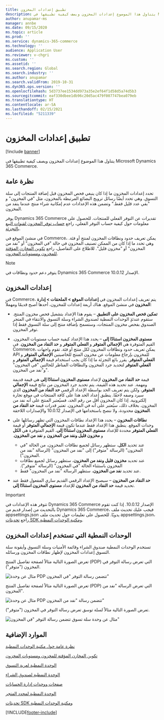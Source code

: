 ```yaml
---
title: تطبيق إعدادات المخزون
description: يتناول هذا الموضوع إعدادات المخزون ويصف كيفية تطبيقها في Microsoft Dynamics 365 Commerce.
author: anupamar-ms
manager: annbe
ms.date: 09/15/2020
ms.topic: article
ms.prod: ''
ms.service: dynamics-365-commerce
ms.technology: ''
audience: Application User
ms.reviewer: v-chgri
ms.custom: ''
ms.assetid: ''
ms.search.region: Global
ms.search.industry: ''
ms.author: anupamar
ms.search.validFrom: 2019-10-31
ms.dyn365.ops.version: ''
ms.openlocfilehash: 5d3737ee1534dd973a35e2ef64f1d58d5a74d5b3
ms.sourcegitcommit: eaf330dbee1db96c20d5ac479f007747bea079eb
ms.translationtype: HT
ms.contentlocale: ar-SA
ms.lasthandoff: 02/15/2021
ms.locfileid: "5211339"
---
```

# <a name="apply-inventory-settings"></a>تطبيق إعدادات المخزون

[!include [banner](includes/banner.md)]

يتناول هذا الموضوع إعدادات المخزون ويصف كيفية تطبيقها في Microsoft Dynamics 365 Commerce.

## <a name="overview"></a>نظرة عامة

تحدد إعدادات المخزون ما إذا كان ينبغي فحص المخزون قبل إضافة المنتجات إلى سلة التسوق. وهي تحدد أيضًا رسائل ترويج البضائع المرتبطة بالمخزون، مثل "في المخزون" و "بقي عدد قليل فقط." وتضمن هذه الإعدادات عدم إمكانية شراء منتج عندما ينفد من المخزون.

يوفر Dynamics 365 Commerce تقديرات عن التوفر الفعلي للمنتجات. للحصول على معلومات حول كيفية حساب التوفر الفعلي، راجع [حساب توفر المخزون لقنوات البيع بالتجزئة](calculated-inventory-retail-channels.md).

في منشئ الموقع في Commerce، يمكن تعريف حدود ونطاقات المخزون لمنتج أو فئة. وهي تحدد ما إذا كان من الممكن تصنيف المخزون في حالة "في المخزون" أو "نفد من المخزون" أو "مخزون قليل". للاطلاع على التفاصيل، راجع [تكوين المخازن المؤقتة للمخزون ومستويات المخزون](inventory-buffers-levels.md).

> [!NOTE]
> يتوفر دعم حدود ونطاقات في Dynamics 365 Commerce الإصدار 10.0.12.

## <a name="inventory-settings"></a>إعدادات المخزون

في Commerce، يتم تعريف إعدادات المخزون في **إعدادات الموقع \> الملحقات \> إدارة المخزون** في منشئ الموقع. هناك أربعة إعدادات للمخزون، أحدها أصبح قديمًا ومهملاً:

- **تمكين فحص المخزون على التطبيق** – يقوم هذا الإعداد بتشغيل فحص مخزون المنتج. ستقوم عندئذٍ الوحدات‬ النمطية لصندوق الشراء‬ وسلة التسوق والانتقاء في المتجر‬ الصندوق بفحص مخزون المنتجات، وستسمح بإضافة منتج إلى سلة التسوق فقط إذا توفر المخزون.
- **مستوى المخزون استنادًا إلى** – يحدد هذا الإعداد كيفية حساب مستويات المخزون. القيم المتوفرة هي **الإجمالي المتوفر** و **الفعلي المتوفر** و **حد النفاد من المخزون**. في Commerce، يمكن تعريف حدود ونطاقات المخزون لكل منتج أو فئة. تقوم واجهات API للمخزون بإرجاع معلومات عن مخزون المنتج للخاصيتين **الإجمالي المتوفر** و **الفعلي المتوفر**. يقرر بائع التجزئة ما إذا كان يجب استخدام قيمة **الإجمالي المتوفر** و **الفعلي المتوفر** لتحديد جرد المخزون والنطاقات المناظر للحالتين "في المخزون" و"نفد من المخزون".

    قيمة **حد النفاد من المخزون** لإعداد **مستوى المخزون استنادًا إلى** هي قيمة قديمة ومهمة. عند تحديد هذه القيمة، يتم تحديد جرد المخزون من نتائج قيمة **الإجمالي المتوفر**، ولكن يتم تعريف الحد بواسطة الإعداد الرقمي **حد النفاد من المخزون** الذي سيرد وصفه لاحقًا. ينطبق إعداد الحد هذا على كافة المنتجات في موقع تجارة إلكترونية. إذا كان المخزون أقل من رقم الحد، فسيُعتبر المنتج على أنه نفد من المخزون. بخلاف ذلك، سيُعتبر على أنه في المخزون. تعتبر قدرات قيمة **حد النفاد من المخزون** محدودة، ولا ننصح باستخدامها في الإصدار 10.0.12 والإصدارات اللاحقة.

- **نطاقات المخزون** – يحدد هذا الإعداد نطاقات المخزون التي تظهر رسائلها على وحدات الموقع. ينطبق هذا الإعداد فقط عندما تكون قيمة **الإجمالي المتوفر** أو قيمة **الفعلي المتوفر** محددة للإعداد **مستوى المخزون استنادًا إلى‬‏‫**. القيم المتوفرة هي **الكل** و **مخزون قليل ونفد من المخزون** و **نفد من المخزون**.

    - عند تحديد **الكل**، ستظهر رسائل لجميع نطاقات المخزون، من الحالة "في المخزون" (الرسالة "متوفر") إلى "نفد من المخزون" (الرسالة "نفد من المخزون").
    - عند تحديد **مخزون قليل ونفد من المخزون‬‏‫**، ستظهر رسائل لجميع نطاقات المخزون باستثناء الحالة "في المخزون" (الرسالة "متوفر").
    - عند تحديد **نفد من المخزون**، ستظهر الرسالة "نفد من المخزون" فقط.

- **حد النفاد من المخزون** – سيصبح الإعداد الرقمي القديم ساري المفعول فقط عند تحديد قيمة **حد النفاد من المخزون** للإعداد **مستوى المخزون استنادًا إلى**.

> [!IMPORTANT] 
> تتوفر هذه الإعدادات في Dynamics 365 Commerce الإصدار 10.0.12. إذا كنت تقوم بالتحديث من إصدار قديم من Dynamics 365 Commerce، فيجب عليك تحديث ملف appsettings.json يدويًا. للحصول على تعليمات حول تحديث ملف appsettings.json، راجع [تحديثات SDK ومكتبة الوحدات النمطية](e-commerce-extensibility/sdk-updates.md#update-the-appsettingsjson-file).

## <a name="modules-that-use-inventory-settings"></a>الوحدات النمطية التي تستخدم إعدادات المخزون

تستخدم الوحدات النمطية صندوق الشراء وقائمة الأمنيات وسلة التسوق وأيقونة سلة التسوق إعدادات المخزون لإظهار نطاقات المخزون ورسائله.

تعرض الصورة التالية مثالاً لصفحة تفاصيل المنتج (PDP) التي تعرض رسالة التوفر في المخزون ("متوفر").

![مثال عن وحدة PDP تتضمن رسالة التوفر "في المخزون"](./media/pdp-InStock.png)

تعرض الصورة التالية مثالاً لصفحة تفاصيل المنتج (PDP) التي تعرض الرسالة "نفد من المخزون".

![مثال عن وحدة PDP تتضمن رسالة "نفد من المخزون"](./media/pdp-outofstock.png)

تعرض الصورة التالية مثالاً لسلة توسق تعرض رسالة التوفر في المخزون ("متوفر").‬

![مثال عن وحدة سلة تسوق تتضمن رسالة التوفر "في المخزون"](./media/cart-instock.png)

## <a name="additional-resources"></a>الموارد الإضافية

[نظرة عامة حول مكتبة الوحدات النمطية](starter-kit-overview.md)

[تكوين المخازن المؤقتة للمخزون ومستويات المخزون](inventory-buffers-levels.md)

[الوحدة النمطية لعربة التسوق](add-cart-module.md)

[الوحدة النمطية لصندوق الشراء](add-buy-box.md)

[صفحات ووحدات إدارة الحسابات](account-management.md)

[الوحدة النمطية لمحدد المتجر](store-selector.md)

[تحديثات SDK ومكتبة الوحدات النمطية](e-commerce-extensibility/sdk-updates.md)


[!INCLUDE[footer-include](../includes/footer-banner.md)]